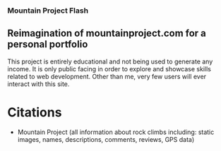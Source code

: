 ### Mountain Project Flash
## Reimagination of mountainproject.com for a personal portfolio
This project is entirely educational and not being used to generate any income. It is only public facing in order to explore and showcase skills related to web development. Other than me, very few users will ever interact with this site. 




# Citations
- Mountain Project (all information about rock climbs including: static images, names, descriptions, comments, reviews, GPS data)
